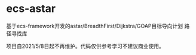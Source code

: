 # ecs-astar
基于ecs-framework开发的astar/BreadthFirst/Dijkstra/GOAP目标导向计划 路径寻找库

项目自2021/5/8日起不再维护。代码仅供参考学习不建议商业使用。
